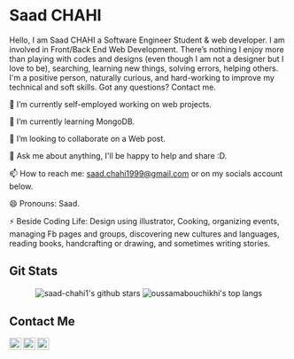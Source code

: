 # Saad CHAHI

Hello, I am Saad CHAHI a Software Engineer Student & web developer. I am involved in Front/Back End Web Development. There’s nothing I enjoy more than playing with codes and designs (even though I am not a designer but I love to be), searching, learning new things, solving errors, helping others. I'm a positive person, naturally curious, and hard-working to improve my technical and soft skills. Got any questions? Contact me.

🔭 I’m currently self-employed working on web projects.

🌱 I’m currently learning MongoDB.

👯 I’m looking to collaborate on a Web post.

💬 Ask me about anything, I'll be happy to help and share :D.

📫 How to reach me: saad.chahi1999@gmail.com or on my socials account below.

😄 Pronouns: Saad.

⚡ Beside Coding Life: Design using illustrator, Cooking, organizing events, managing Fb pages and groups, discovering new cultures and languages, reading books, handcrafting or drawing, and sometimes writing stories.

## Git Stats

<p align='center'>
  <img align="center" src="https://github-readme-stats.vercel.app/api?username=saad-chahi1&bg_color=071A2C&icon_color=d73d4e&show_icons=true&count_private=true&theme=tokyonight&line_height=27&text_color=FFFFFF" alt="saad-chahi1's github stars"/>

  <img align="center" src="https://github-readme-stats.vercel.app/api/top-langs/?username=saad-chahi1&langs_count=8&layout=compact&bg_color=071A2C&text_color=FFFFFF" alt="oussamabouchikhi's top langs"/>
</p>

## Contact Me 


<a href="https://www.linkedin.com/in/saad-chahi-273b99185/">
  <img align="left" alt="Saad Chahi' LinkedIn" width="22px" src="https://cdn.jsdelivr.net/npm/simple-icons@v3/icons/linkedin.svg" />
</a>
<a href="https://www.facebook.com/saad.raja.501/">
  <img align="left" alt="Saad chahi | Facebook" width="22px" src="https://cdn.jsdelivr.net/npm/simple-icons@3.11.0/icons/facebook.svg" />
</a>
<a href="https://stackoverflow.com/users/14332866/chahi-saad/">
  <img align="left" alt="Saad chahi | Stack Overflow" width="22px" src="https://cdn.jsdelivr.net/npm/simple-icons@3.11.0/icons/stackoverflow.svg" />
</a>

<br/>
<br/>
